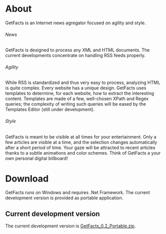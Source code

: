 # About
GetFacts is an Internet news agregator focused on agility and style. 

###### News
GetFacts is designed to process any XML and HTML documents. The current developments concentrate on handling RSS feeds properly.

###### Agility
While RSS is standardized and thus very easy to process, analyzing HTML is quite complex. Every website has a unique design. GetFacts uses templates to determine, for each website, how to extract the interesting content. Templates are made of a few, well-chosen XPath and Regex queries; the complexity of writing such queries will be eased by the Templates Editor (still under development).

###### Style
GetFacts is meant to be visible at all times for your entertainment. Only a few articles are visible at a time, and the selection changes automatically after a short period of time. Your gaze will be attracted to recent articles thanks to a subtle animations and color schemes. Think of GetFacts a your own personal digital billboard!

# Download
GetFacts runs on Windows and requires .Net Framework.
The current development version is provided as portable application.

## Current development version
The current development version is [GetFacts_0.2_Portable.zip](docs/GetFacts_0.2_Portable.zip).
